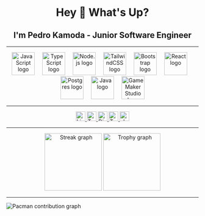 <h1 align="center">Hey 👋 What's Up?</h1>
<h2 align="center">I'm Pedro Kamoda - Junior Software Engineer</h2>

---

<div align="center">
  <img src="https://skillicons.dev/icons?i=js" height="60" alt="JavaScript logo" />
  <img width="12" />
  <img src="https://skillicons.dev/icons?i=ts" height="60" alt="TypeScript logo" />
  <img width="12" />
  <img src="https://skillicons.dev/icons?i=nodejs" height="60" alt="Node.js logo" />
  <img width="12" />
  <img src="https://skillicons.dev/icons?i=tailwind" height="60" alt="TailwindCSS logo" />
  <img width="12" />
  <img src="https://skillicons.dev/icons?i=bootstrap" height="60" alt="Bootstrap logo" />
  <img width="12" />
  <img src="https://skillicons.dev/icons?i=react" height="60" alt="React logo" />
  <img width="12" />
  <img src="https://skillicons.dev/icons?i=postgres" height="60" alt="Postgres logo" />
  <img width="12" />
  <img src="https://skillicons.dev/icons?i=java" height="60" alt="Java logo" />
  <img width="12" />
  <img src="https://skillicons.dev/icons?i=gamemakerstudio" height="60" alt="GameMaker Studio logo" />
</div>

---

<div align="center">
  <a href="https://www.linkedin.com/in/pedrokamodaoficial" target="_blank">
    <img src="https://img.shields.io/static/v1?message=LinkedIn&logo=linkedin&label=&color=0077B5&logoColor=white&labelColor=&style=for-the-badge" height="25" alt="LinkedIn logo" />
  </a>
  <a href="https://twitter.com/pedrokamodaoficial" target="_blank">
    <img src="https://img.shields.io/static/v1?message=Twitter&logo=twitter&label=&color=1DA1F2&logoColor=white&labelColor=&style=for-the-badge" height="25" alt="Twitter logo" />
  </a>
  <a href="https://discord.com/users/pedrokamodaoficial" target="_blank">
    <img src="https://img.shields.io/static/v1?message=Discord&logo=discord&label=&color=7289DA&logoColor=white&labelColor=&style=for-the-badge" height="25" alt="Discord logo" />
  </a>
  <a href="https://www.twitch.tv/pedrokamodaoficial" target="_blank">
    <img src="https://img.shields.io/static/v1?message=Twitch&logo=twitch&label=&color=9146FF&logoColor=white&labelColor=&style=for-the-badge" height="25" alt="Twitch logo" />
  </a>
  <a href="https://dev.to/pedrokamodaoficial" target="_blank">
    <img src="https://img.shields.io/static/v1?message=dev.to&logo=dev.to&label=&color=0A0A0A&logoColor=white&labelColor=&style=for-the-badge" height="25" alt="dev.to logo" />
  </a>
</div>

---

<div align="center">
  <img src="https://streak-stats.demolab.com?user=pedrokamodaoficial&locale=en&mode=daily&theme=dracula&hide_border=false&border_radius=5" height="150" alt="Streak graph" />
  <img src="https://github-profile-trophy.vercel.app?username=pedrokamodaoficial&theme=dracula&row=1&margin-w=8&margin-h=8&no-bg=false&no-frame=false" height="150" alt="Trophy graph" />
</div>

---

<picture>
  <source media="(prefers-color-scheme: dark)" srcset="https://raw.githubusercontent.com/pedrokamodaoficial/pedrokamodaoficial/output/pacman-contribution-graph-dark.svg">
  <source media="(prefers-color-scheme: light)" srcset="https://raw.githubusercontent.com/pedrokamodaoficial/pedrokamodaoficial/output/pacman-contribution-graph.svg">
  <img alt="Pacman contribution graph" src="https://raw.githubusercontent.com/pedrokamodaoficial/pedrokamodaoficial/output/pacman-contribution-graph.svg">
</picture>
